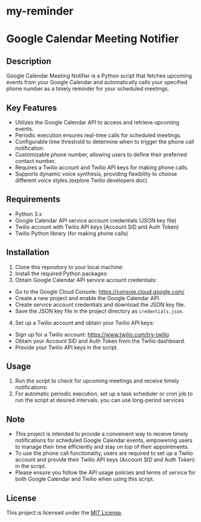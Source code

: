 # my-reminder

# Google Calendar Meeting Notifier

## Description

Google Calendar Meeting Notifier is a Python script that fetches upcoming events from your Google Calendar and automatically calls your specified phone number as a timely reminder for your scheduled meetings.

## Key Features

- Utilizes the Google Calendar API to access and retrieve upcoming events.
- Periodic execution ensures real-time calls for scheduled meetings.
- Configurable time threshold to determine when to trigger the phone call notification.
- Customizable phone number, allowing users to define their preferred contact number.
- Requires a Twilio account and Twilio API keys for making phone calls.
- Supports dynamic voice synthesis, providing flexibility to choose different voice styles.(explore Twilio developers doc)

## Requirements

- Python 3.x
- Google Calendar API service account credentials (JSON key file)
- Twilio account with Twilio API keys (Account SID and Auth Token)
- Twilio Python library (for making phone calls)

## Installation

1. Clone this repository to your local machine:
2. Install the required Python packages:
3. Obtain Google Calendar API service account credentials:

- Go to the Google Cloud Console: https://console.cloud.google.com/
- Create a new project and enable the Google Calendar API.
- Create service account credentials and download the JSON key file.
- Save the JSON key file in the project directory as `credentials.json`.

4. Set up a Twilio account and obtain your Twilio API keys:

- Sign up for a Twilio account: https://www.twilio.com/try-twilio
- Obtain your Account SID and Auth Token from the Twilio dashboard.
- Provide your Twilio API keys in the script.

## Usage

1. Run the script to check for upcoming meetings and receive timely notifications:
2. For automatic periodic execution, set up a task scheduler or cron job to run the script at desired intervals. you can use long-period services

## Note

- This project is intended to provide a convenient way to receive timely notifications for scheduled Google Calendar events, empowering users to manage their time efficiently and stay on top of their appointments.
- To use the phone call functionality, users are required to set up a Twilio account and provide their Twilio API keys (Account SID and Auth Token) in the script.
- Please ensure you follow the API usage policies and terms of service for both Google Calendar and Twilio when using this script.

## License

This project is licensed under the [MIT License](LICENSE).
